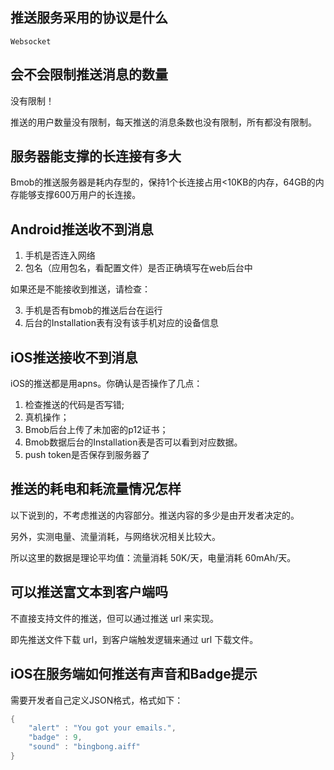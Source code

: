 ## 推送服务采用的协议是什么

`Websocket`

## 会不会限制推送消息的数量

没有限制！

推送的用户数量没有限制，每天推送的消息条数也没有限制，所有都没有限制。

## 服务器能支撑的长连接有多大

Bmob的推送服务器是耗内存型的，保持1个长连接占用<10KB的内存，64GB的内存能够支撑600万用户的长连接。

## Android推送收不到消息

1. 手机是否连入网络   
2. 包名（应用包名，看配置文件）是否正确填写在web后台中  
 
如果还是不能接收到推送，请检查：  

3. 手机是否有bmob的推送后台在运行  
4. 后台的Installation表有没有该手机对应的设备信息

## iOS推送接收不到消息

iOS的推送都是用apns。你确认是否操作了几点：  
1. 检查推送的代码是否写错;   
2. 真机操作；  
3. Bmob后台上传了未加密的p12证书；   
4. Bmob数据后台的Installation表是否可以看到对应数据。  
5. push token是否保存到服务器了

## 推送的耗电和耗流量情况怎样

以下说到的，不考虑推送的内容部分。推送内容的多少是由开发者决定的。

另外，实测电量、流量消耗，与网络状况相关比较大。

所以这里的数据是理论平均值：流量消耗 50K/天，电量消耗 60mAh/天。

## 可以推送富文本到客户端吗

不直接支持文件的推送，但可以通过推送 url 来实现。

即先推送文件下载 url，到客户端触发逻辑来通过 url 下载文件。

## iOS在服务端如何推送有声音和Badge提示

需要开发者自己定义JSON格式，格式如下：
```java
{
	"alert" : "You got your emails.",
	"badge" : 9,
	"sound" : "bingbong.aiff"
}
```

